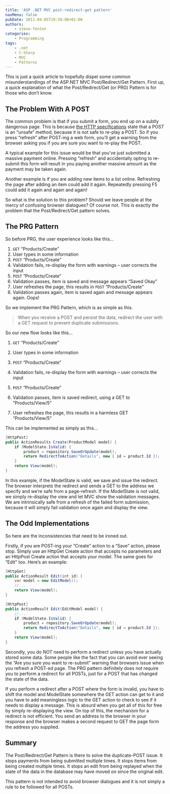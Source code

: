```yaml
---
title: 'ASP .NET MVC post-redirect-get pattern'
navMenu: false
pubDate: 2011-04-05T19:39:08+01:00
authors:
    - steve-fenton
categories:
    - Programming
tags:
    - .net
    - C-Sharp
    - MVC
    - Patterns
---
```


This is just a quick article to hopefully dispel some common misunderstandings of the ASP.NET MVC Post/Redirect/Get Pattern. First up, a quick explanation of what the Post/Redirect/Get (or PRG) Pattern is for those who don’t know.

## The Problem With A POST

The common problem is that if you submit a form, you end up on a subtly dangerous page. This is because [the HTTP specifications](https://www.w3.org/Protocols/rfc2616/rfc2616-sec9.html) state that a POST is an “unsafe” method, because it is not safe to re-play a POST. So if you press “refresh” after POST-ing a web form, you’ll get a warning from the browser asking you if you are sure you want to re-play the POST.

A typical example for this issue would be that you’ve just submitted a massive payment online. Pressing “refresh” and accidentally opting to re-submit this form will result in you paying another massive amount as the payment may be taken again.

Another example is if you are adding new items to a list online. Refreshing the page after adding an item could add it again. Repeatedly pressing F5 could add it again and again and again!

So what is the solution to this problem? Should we leave people at the mercy of confusing browser dialogues? Of course not. This is exactly the problem that the Post/Redirect/Get pattern solves.

## The PRG Pattern

So before PRG, the user experience looks like this…

1. `GET` “Products/Create”
2. User types in some information
3. `POST` “Products/Create”
4. Validation fails, re-display the form with warnings – user corrects the input
5. `POST` “Products/Create”
6. Validation passes, item is saved and message appears “Saved Okay”
7. User refreshes the page, this results in `POST` “Products/Create”
8. Validation passes again, item is saved again and message appears again. Oops!

So we implement the PRG Pattern, which is as simple as this.

> When you receive a POST and persist the data, redirect the user with a GET request to prevent duplicate submissions.

So our new flow looks like this…

1. `GET` “Products/Create”
2. User types in some information
3. `POST` “Products/Create”
4. Validation fails, re-display the form with warnings – user corrects the input
5. `POST` “Products/Create”
6. Validation passes, item is saved redirect, using a GET to “Products/View/5”  
    
7. User refreshes the page, this results in a harmless GET “Products/View/5”

This can be implemented as simply as this…

```csharp
[HttpPost]
public ActionResults Create(ProductModel model) {
    if (ModelState.IsValid) {
        product = repository.SaveOrUpdate(model);
        return RedirectToAction("Details", new { id = product.Id });
    }
    return View(model);
}
```

In this example, if the ModelState is valid, we save and issue the redirect. The browser interprets the redirect and sends a GET to the address we specify and we’re safe from a page-refresh. If the ModelState is not valid, we simply re-display the view and let MVC show the validation messages. We are intrinsically safe from a refresh of the failed form submission, because it will simply fail validation once again and display the view.

## The Odd Implementations

So here are the inconsistencies that need to be ironed out.

Firstly, if you are POST-ing your “Create” action to a “Save” action, please stop. Simply use an HttpGet Create action that accepts no parameters and an HttpPost Create action that accepts your model. The same goes for “Edit” too. Here’s an example:

```csharp
[HttpGet]
public ActionResult Edit(int id) {
    var model = new EditModel();
    //...
    return View(model);
}

[HttpPost]
public ActionResult Edit(EditModel model) {
    //...
    if (ModelState.IsValid) {
        product = repository.SaveOrUpdate(model);
        return RedirectToAction("Details", new { id = product.Id });
    }
    return View(model);
}
```

Secondly, you do *NOT* need to perform a redirect unless you have actually stored some data. Some people like the fact that you can avoid ever seeing the “Are you sure you want to re-submit” warning that browsers issue when you refresh a POST-ed page. The PRG pattern definitely does not require you to perform a redirect for all POSTs, just for a POST that has changed the state of the data.

If you perform a redirect after a POST where the form is invalid, you have to shift the model and ModelState somewhere the GET action can get to it and you have to add meaningless logic to the GET action to check to see if it needs to display a message. This is absurd when you get all of this for free by simply re-displaying the view. On top of this, the mechanism for a redirect is not efficient. You send an address to the browser in your response and the browser makes a second request to GET the page form the address you supplied.

## Summary

The Post/Redirect/Get Pattern is there to solve the duplicate-POST issue. It stops payments from being submitted multiple times. It stops items from being created multiple times. It stops an edit from being replayed when the state of the data in the database may have moved on since the original edit.

This pattern is not intended to avoid browser dialogues and it is not simply a rule to be followed for all POSTs.